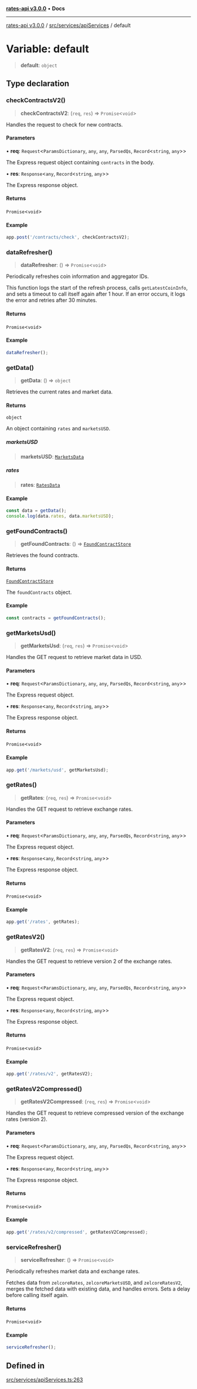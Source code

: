[**rates-api v3.0.0**](../../../../README.md) • **Docs**

***

[rates-api v3.0.0](../../../../modules.md) / [src/services/apiServices](../README.md) / default

# Variable: default

> **default**: `object`

## Type declaration

### checkContractsV2()

> **checkContractsV2**: (`req`, `res`) => `Promise`\<`void`\>

Handles the request to check for new contracts.

#### Parameters

• **req**: `Request`\<`ParamsDictionary`, `any`, `any`, `ParsedQs`, `Record`\<`string`, `any`\>\>

The Express request object containing `contracts` in the body.

• **res**: `Response`\<`any`, `Record`\<`string`, `any`\>\>

The Express response object.

#### Returns

`Promise`\<`void`\>

#### Example

```typescript
app.post('/contracts/check', checkContractsV2);
```

### dataRefresher()

> **dataRefresher**: () => `Promise`\<`void`\>

Periodically refreshes coin information and aggregator IDs.

This function logs the start of the refresh process, calls `getLatestCoinInfo`,
and sets a timeout to call itself again after 1 hour. If an error occurs, it
logs the error and retries after 30 minutes.

#### Returns

`Promise`\<`void`\>

#### Example

```typescript
dataRefresher();
```

### getData()

> **getData**: () => `object`

Retrieves the current rates and market data.

#### Returns

`object`

An object containing `rates` and `marketsUSD`.

##### marketsUSD

> **marketsUSD**: [`MarketsData`](../../../types/type-aliases/MarketsData.md)

##### rates

> **rates**: [`RatesData`](../../../types/type-aliases/RatesData.md)

#### Example

```typescript
const data = getData();
console.log(data.rates, data.marketsUSD);
```

### getFoundContracts()

> **getFoundContracts**: () => [`FoundContractStore`](../../../types/type-aliases/FoundContractStore.md)

Retrieves the found contracts.

#### Returns

[`FoundContractStore`](../../../types/type-aliases/FoundContractStore.md)

The `foundContracts` object.

#### Example

```typescript
const contracts = getFoundContracts();
```

### getMarketsUsd()

> **getMarketsUsd**: (`req`, `res`) => `Promise`\<`void`\>

Handles the GET request to retrieve market data in USD.

#### Parameters

• **req**: `Request`\<`ParamsDictionary`, `any`, `any`, `ParsedQs`, `Record`\<`string`, `any`\>\>

The Express request object.

• **res**: `Response`\<`any`, `Record`\<`string`, `any`\>\>

The Express response object.

#### Returns

`Promise`\<`void`\>

#### Example

```typescript
app.get('/markets/usd', getMarketsUsd);
```

### getRates()

> **getRates**: (`req`, `res`) => `Promise`\<`void`\>

Handles the GET request to retrieve exchange rates.

#### Parameters

• **req**: `Request`\<`ParamsDictionary`, `any`, `any`, `ParsedQs`, `Record`\<`string`, `any`\>\>

The Express request object.

• **res**: `Response`\<`any`, `Record`\<`string`, `any`\>\>

The Express response object.

#### Returns

`Promise`\<`void`\>

#### Example

```typescript
app.get('/rates', getRates);
```

### getRatesV2()

> **getRatesV2**: (`req`, `res`) => `Promise`\<`void`\>

Handles the GET request to retrieve version 2 of the exchange rates.

#### Parameters

• **req**: `Request`\<`ParamsDictionary`, `any`, `any`, `ParsedQs`, `Record`\<`string`, `any`\>\>

The Express request object.

• **res**: `Response`\<`any`, `Record`\<`string`, `any`\>\>

The Express response object.

#### Returns

`Promise`\<`void`\>

#### Example

```typescript
app.get('/rates/v2', getRatesV2);
```

### getRatesV2Compressed()

> **getRatesV2Compressed**: (`req`, `res`) => `Promise`\<`void`\>

Handles the GET request to retrieve compressed version of the exchange rates (version 2).

#### Parameters

• **req**: `Request`\<`ParamsDictionary`, `any`, `any`, `ParsedQs`, `Record`\<`string`, `any`\>\>

The Express request object.

• **res**: `Response`\<`any`, `Record`\<`string`, `any`\>\>

The Express response object.

#### Returns

`Promise`\<`void`\>

#### Example

```typescript
app.get('/rates/v2/compressed', getRatesV2Compressed);
```

### serviceRefresher()

> **serviceRefresher**: () => `Promise`\<`void`\>

Periodically refreshes market data and exchange rates.

Fetches data from `zelcoreRates`, `zelcoreMarketsUSD`, and `zelcoreRatesV2`,
merges the fetched data with existing data, and handles errors.
Sets a delay before calling itself again.

#### Returns

`Promise`\<`void`\>

#### Example

```typescript
serviceRefresher();
```

## Defined in

[src/services/apiServices.ts:263](https://github.com/ZelCore-io/rates-api/blob/691ee3db71a277710156f53a41c1ecb57cce5d58/src/services/apiServices.ts#L263)
